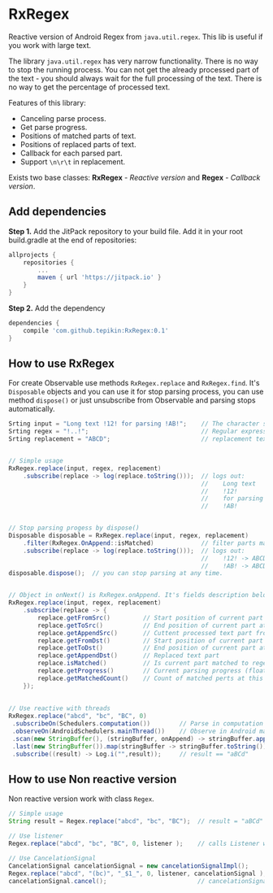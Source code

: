 # RxRegex

Reactive version of Android Regex from ```java.util.regex```.
This lib is useful if you work with large text.

The library ```java.util.regex``` has very narrow functionality. There is no way to stop the running process. You can not get the already processed part of the text - you should always wait for the full processing of the text. There is no way to get the percentage of processed text.

Features of this library:
* Canceling parse process.
* Get parse progress.
* Positions of matched parts of text.
* Positions of replaced parts of text.
* Callback for each parsed part.
* Support ```\n\r\t``` in replacement.

Exists two base classes: **RxRegex** - *Reactive version* and **Regex** - *Callback version*.

## Add dependencies

**Step 1.** Add the JitPack repository to your build file.
Add it in your root build.gradle at the end of repositories:
```gradle
allprojects {
    repositories {
        ...
        maven { url 'https://jitpack.io' }
    }
}
```
**Step 2.** Add the dependency
```gradle
dependencies {
    compile 'com.github.tepikin:RxRegex:0.1'
}
```

## How to use RxRegex

For create Observable use methods ```RxRegex.replace``` and ```RxRegex.find```. It's ```Disposable``` objects and you can use it for stop parsing process, you can use method ```dispose()``` or just unsubscribe from Observable and parsing stops automatically.
```java
Srting input = "Long text !12! for parsing !AB!";    // The character sequence to be matched
Srting regex = "!..!";                               // Regular expression
Srting replacement = "ABCD";                         // replacement text


// Simple usage
RxRegex.replace(input, regex, replacement)      
    .subscribe(replace -> log(replace.toString()));  // logs out: 
                                                     //    Long text   -> Long text
                                                     //    !12!        -> ABCD
                                                     //    for parsing -> for parsing
                                                     //    !AB!        -> ABCD


// Stop parsing progess by dispose()
Disposable disposable = RxRegex.replace(input, regex, replacement)
    .filter(RxRegex.OnAppend::isMatched)             // filter parts matched to regex
    .subscribe(replace -> log(replace.toString()));  // logs out:
                                                     //    !12! -> ABCD
                                                     //    !AB! -> ABCD
disposable.dispose();  // you can stop parsing at any time.


// Object in onNext() is RxRegex.onAppend. It's fields description below.
RxRegex.replace(input, regex, replacement)      
    .subscribe(replace -> {
        replace.getFromSrc()         // Start position of current part at original text
        replace.getToSrc()           // End position of current part at original text
        replace.getAppendSrc()       // Cuttent processed text part from original text
        replace.getFromDst()         // Start position of current part at replaced text
        replace.getToDst()           // End position of current part at replaced text
        replace.getAppendDst()       // Replaced text part
        replace.isMatched()          // Is current part matched to regex
        replace.getProgress()        // Current parsing progress (float from 0 - to 1)
        replace.getMatchedCount()    // Count of matched perts at this moment
    });      
    
    
// Use reactive with threads
RxRegex.replace("abcd", "bc", "BC", 0)
 .subscribeOn(Schedulers.computation())        // Parse in computation thread
 .observeOn(AndroidSchedulers.mainThread())    // Observe in Android mainThread
 .scan(new StringBuffer(), (stringBuffer, onAppend) -> stringBuffer.append(onAppend.getAppendDst())).skip(1)
 .last(new StringBuffer()).map(stringBuffer -> stringBuffer.toString())
 .subscribe((result) -> Log.i("",result));     // result == "aBCd"
```    

## How to use Non reactive version

Non reactive version work with class ```Regex```.
```java
// Simple usage
String result = Regex.replace("abcd", "bc", "BC");  // result = "aBCd" 

// Use listener
Regex.replace("abcd", "bc", "BC", 0, listener );    // calls Listener with args "a -> a", "bc -> BC", "d -> d"

// Use CancelationSignal
CancelationSignal cancelationSignal = new cancelationSignalImpl();
Regex.replace("abcd", "(bc)", "_$1_", 0, listener, cancelationSignal ); 
cancelationSignal.cancel();                         // cancelationSignal stop parsing process.
```
